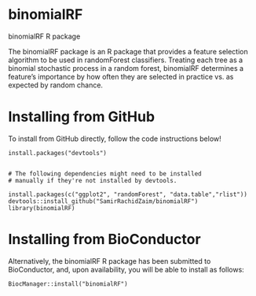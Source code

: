 # binomialRF
binomialRF R package

The binomialRF package is an R package that provides a feature selection algorithm to be used in randomForest classifiers. Treating each tree as a binomial stochastic process in a random forest, binomialRF determines a feature’s importance by how often they are selected in practice vs. as expected by random chance.


# Installing from GitHub

To install from GitHub directly, follow the code instructions below!

```
install.packages("devtools")


# The following dependencies might need to be installed
# manually if they're not installed by devtools. 

install.packages(c("ggplot2", "randomForest", "data.table","rlist"))
devtools::install_github("SamirRachidZaim/binomialRF")
library(binomialRF)
```

# Installing from BioConductor

Alternatively, the binomialRF R package has been submitted to BioConductor, and, upon availability, you will be able to install as follows: 

```
BiocManager::install("binomialRF")

```
